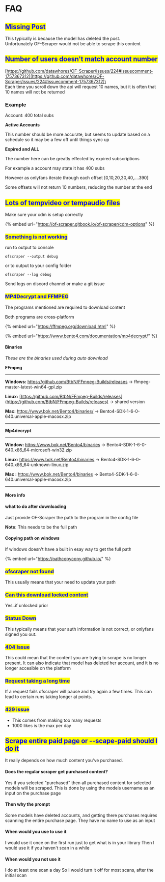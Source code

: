 # FAQ

## <mark style="color:blue;">Missing Post</mark>

This typically is because the model has deleted the post.\
Unfortunately OF-Scraper would not be able to scrape this content

## <mark style="color:blue;">Number of users doesn't match account number</mark>

[https://github.com/datawhores/OF-Scraper/issues/224#issuecomment-1757367312](https://github.com/datawhores/OF-Scraper/issues/224#issuecomment-1757367312)\
\
Each time you scroll down the api will request 10 names, but it is often that 10 names will not be returned



### Example

Account: 400 total subs

**Active Accounts**

This number should be more accurate, but seems to update based on a schedule so it may be a few off until things sync up

**Expired and ALL**

The number here can be greatly effected by expired subscriptions

For example a account may state it has 400 subs

However as onlyfans iterate through each offset \[0,10,20,30,40,....390]

Some offsets will not return 10 numbers, reducing the number at the end

###



## <mark style="color:blue;">Lots of tempvideo or tempaudio files</mark>

Make sure your cdm is setup correctly

{% embed url="https://of-scraper.gitbook.io/of-scraper/cdm-options" %}

### <mark style="color:blue;">Something is not working</mark>

run to output to console

```
ofscraper --output debug
```

or to output to your config folder

```
ofscraper --log debug
```

Send logs on discord channel or make a git issue

### <mark style="color:blue;">MP4Decrypt and FFMPEG</mark>

The programs mentioned are required to download content

Both programs are cross-platform

{% embed url="https://ffmpeg.org/download.html" %}

{% embed url="https://www.bento4.com/documentation/mp4decrypt/" %}

#### Binaries

_These are the binaries used during auto download_

**FFmpeg**

***

**Windows:** https://github.com/BtbN/FFmpeg-Builds/releases -> ffmpeg-master-latest-win64-gpl.zip

**Linux:** [https://github.com/BtbN/FFmpeg-Builds/releases](https://github.com/BtbN/FFmpeg-Builds/releases) -> shared version

**Mac:**  https://www.bok.net/Bento4/binaries/ -> Bento4-SDK-1-6-0-640.universal-apple-macosx.zip

***

**Mp4decrypt**

***

**Window:** https://www.bok.net/Bento4/binaries -> Bento4-SDK-1-6-0-640.x86\_64-microsoft-win32.zip

**Linux:**  https://www.bok.net/Bento4/binaries -> Bento4-SDK-1-6-0-640.x86\_64-unknown-linux.zip

**Mac :** https://www.bok.net/Bento4/binaries -> Bento4-SDK-1-6-0-640.universal-apple-macosx.zip

***

#### More info

#### what to do after downloading

Just provide OF-Scraper the path to the program in the config file

**Note:** This needs to be the full path

#### Copying path on windows

If windows doesn't have a built in esay way to get the full path

{% embed url="https://pathcopycopy.github.io/" %}

### <mark style="color:blue;">ofscraper not found</mark>

This usually means that your need to update your path

### <mark style="color:blue;">Can this download locked content</mark>

Yes..if unlocked prior

### <mark style="color:blue;">Status Down</mark>

This typically means that your auth information is not correct, or onlyfans signed you out.

### <mark style="color:blue;">404 Issue</mark>

This could mean that the content you are trying to scrape is no longer present. It can also indicate that model has deleted her account, and it is no longer accesible on the platform

### <mark style="color:blue;">Request taking a long time</mark>

If a request fails ofscraper will pause and try again a few times. This can lead to certain runs taking longer at points.

### <mark style="color:blue;">429 issue</mark>

* This comes from making too many requests
* 1000 likes is the max per day

## <mark style="color:blue;">Scrape entire paid page or --scape-paid should I do it</mark>

It really depends on how much content you've purchased.

#### Does the regular scraper get purchased content?

Yes if you selected "purchased" then all purchased content for selected models will be scraped. This is done by using the models username as an input on the purchase page

#### Then why the prompt

Some models have deleted accounts, and getting there purchases requires scanning the entire purchase page. They have no name to use as an input

#### When would you use to use it&#x20;

I would use it once on the first run just to get what is in your library Then I would use it if you haven't scan in a while

#### When would you not use it

&#x20;I do at least one scan a day So I would turn it off for most scans, after the initial scan
